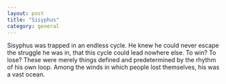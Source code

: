 ```yaml
---
layout: post
title: "Sisyphus"
category: general
---
```



Sisyphus was trapped in an endless cycle. He knew he could never escape the struggle he was in, that this cycle could lead nowhere else. To win? To lose? These were merely things defined and predetermined by the rhythm of his own loop. Among the winds in which people lost themselves, his was a vast ocean.
